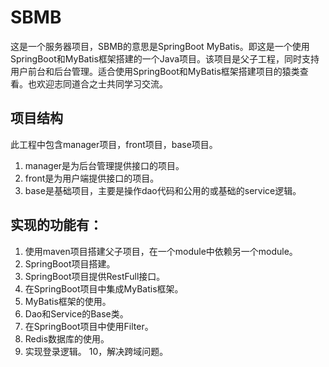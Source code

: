 # SBMB
这是一个服务器项目，SBMB的意思是SpringBoot MyBatis。即这是一个使用SpringBoot和MyBatis框架搭建的一个Java项目。该项目是父子工程，同时支持用户前台和后台管理。适合使用SpringBoot和MyBatis框架搭建项目的猿类查看。也欢迎志同道合之士共同学习交流。

## 项目结构
此工程中包含manager项目，front项目，base项目。
1. manager是为后台管理提供接口的项目。
2. front是为用户端提供接口的项目。
3. base是基础项目，主要是操作dao代码和公用的或基础的service逻辑。


## 实现的功能有：
1. 使用maven项目搭建父子项目，在一个module中依赖另一个module。
2. SpringBoot项目搭建。
3. SpringBoot项目提供RestFull接口。
4. 在SpringBoot项目中集成MyBatis框架。
5. MyBatis框架的使用。
6. Dao和Service的Base类。
7. 在SpringBoot项目中使用Filter。
8. Redis数据库的使用。
9. 实现登录逻辑。
10，解决跨域问题。














